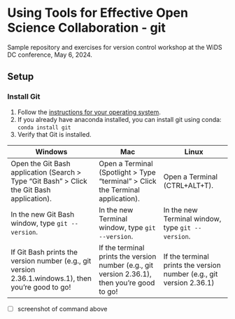 # Using Tools for Effective Open Science Collaboration - git

Sample repository and exercises for version control workshop at the WiDS DC conference, May 6, 2024.

## Setup

### Install Git
1. Follow the [instructions for your operating system](https://git-scm.com/book/en/v2/Getting-Started-Installing-Git).
2. If you already have anaconda installed, you can install git using conda: `conda install git`
3. Verify that Git is installed.

| Windows | Mac | Linux |
| ------ | ---- | ----- |
|	Open the Git Bash application (Search > Type “Git Bash” > Click the Git Bash application). | Open a Terminal (Spotlight > Type “terminal” > Click the Terminal application). | Open a Terminal (CTRL+ALT+T). |
| In the new Git Bash window, type `git --version`. | In the new Terminal window, type `git --version`. | In the new Terminal window, type `git --version`. |
| If Git Bash prints the version number (e.g., git version 2.36.1.windows.1), then you’re good to go! |	If the terminal prints the version number (e.g., git version 2.36.1), then you’re good to go! |	If the terminal prints the version number (e.g., git version 2.36.1) | then you’re good to go!

- [ ] screenshot of command above

